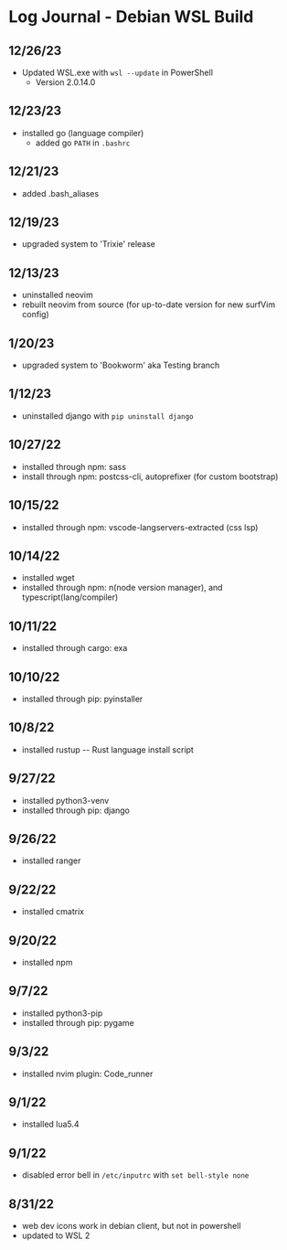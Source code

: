 # Log Journal - Debian WSL Build

## 12/26/23
  - Updated WSL.exe with `wsl --update` in PowerShell
    - Version 2.0.14.0

## 12/23/23
  - installed go (language compiler)
    - added go `PATH` in `.bashrc`

## 12/21/23
  - added .bash_aliases

## 12/19/23
  - upgraded system to 'Trixie' release

## 12/13/23
  - uninstalled neovim
  - rebuilt neovim from source (for up-to-date version for new surfVim config)

## 1/20/23
  - upgraded system to 'Bookworm' aka Testing branch

## 1/12/23
  - uninstalled django with `pip uninstall django`

## 10/27/22
  - installed through npm: sass
  - install through npm: postcss-cli, autoprefixer (for custom bootstrap)

## 10/15/22
  - installed through npm: vscode-langservers-extracted (css lsp)

## 10/14/22
  - installed wget
  - installed through npm: n(node version manager), and typescript(lang/compiler)

## 10/11/22
  - installed through cargo: exa

## 10/10/22
  - installed through pip: pyinstaller

## 10/8/22
  - installed rustup -- Rust language install script

## 9/27/22
  - installed python3-venv
  - installed through pip: django

## 9/26/22
  - installed ranger

## 9/22/22
  - installed cmatrix

## 9/20/22
  - installed npm

## 9/7/22
  - installed python3-pip
  - installed through pip: pygame

## 9/3/22
  - installed nvim plugin: Code_runner

## 9/1/22
  - installed lua5.4

## 9/1/22
  - disabled error bell in `/etc/inputrc` with `set bell-style none`

## 8/31/22
  - web dev icons work in debian client, but not in powershell
  - updated to WSL 2
